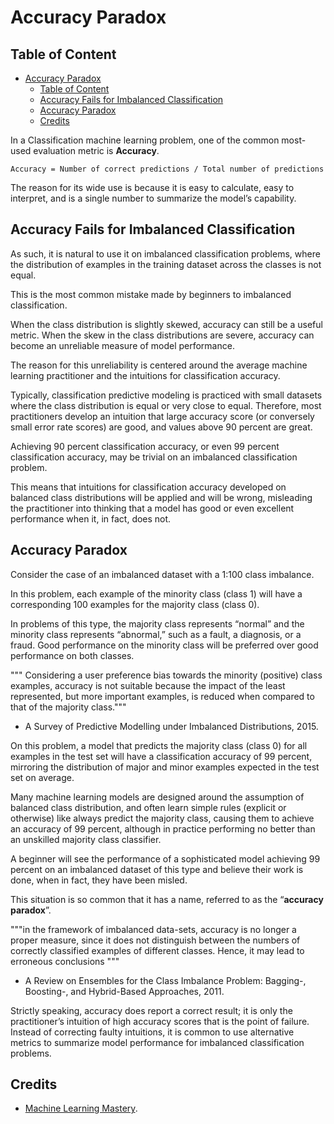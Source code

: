 # Accuracy Paradox

## Table of Content
- [Accuracy Paradox](#accuracy-paradox)
  - [Table of Content](#table-of-content)
  - [Accuracy Fails for Imbalanced Classification](#accuracy-fails-for-imbalanced-classification)
  - [Accuracy Paradox](#accuracy-paradox-1)
  - [Credits](#credits)

In a Classification machine learning problem, one of the common most-used evaluation metric is __Accuracy__.

```
Accuracy = Number of correct predictions / Total number of predictions
```

The reason for its wide use is because it is easy to calculate, easy to interpret, and is a single number to summarize the model’s capability.

## Accuracy Fails for Imbalanced Classification

As such, it is natural to use it on imbalanced classification problems, where the distribution of examples in the training dataset across the classes is not equal.

This is the most common mistake made by beginners to imbalanced classification.

When the class distribution is slightly skewed, accuracy can still be a useful metric. When the skew in the class distributions are severe, accuracy can become an unreliable measure of model performance.

The reason for this unreliability is centered around the average machine learning practitioner and the intuitions for classification accuracy.

Typically, classification predictive modeling is practiced with small datasets where the class distribution is equal or very close to equal. Therefore, most practitioners develop an intuition that large accuracy score (or conversely small error rate scores) are good, and values above 90 percent are great.

Achieving 90 percent classification accuracy, or even 99 percent classification accuracy, may be trivial on an imbalanced classification problem.

This means that intuitions for classification accuracy developed on balanced class distributions will be applied and will be wrong, misleading the practitioner into thinking that a model has good or even excellent performance when it, in fact, does not.

## Accuracy Paradox
Consider the case of an imbalanced dataset with a 1:100 class imbalance.

In this problem, each example of the minority class (class 1) will have a corresponding 100 examples for the majority class (class 0).

In problems of this type, the majority class represents “normal” and the minority class represents “abnormal,” such as a fault, a diagnosis, or a fraud. Good performance on the minority class will be preferred over good performance on both classes.

"""
Considering a user preference bias towards the minority (positive) class examples, accuracy is not suitable because the impact of the least represented, but more important examples, is reduced when compared to that of the majority class."""
- A Survey of Predictive Modelling under Imbalanced Distributions, 2015.

On this problem, a model that predicts the majority class (class 0) for all examples in the test set will have a classification accuracy of 99 percent, mirroring the distribution of major and minor examples expected in the test set on average.

Many machine learning models are designed around the assumption of balanced class distribution, and often learn simple rules (explicit or otherwise) like always predict the majority class, causing them to achieve an accuracy of 99 percent, although in practice performing no better than an unskilled majority class classifier.

A beginner will see the performance of a sophisticated model achieving 99 percent on an imbalanced dataset of this type and believe their work is done, when in fact, they have been misled.

This situation is so common that it has a name, referred to as the “__accuracy paradox__”.

"""in the framework of imbalanced data-sets, accuracy is no longer a proper measure, since it does not distinguish between the numbers of correctly classified examples of different classes. Hence, it may lead to erroneous conclusions """
- A Review on Ensembles for the Class Imbalance Problem: Bagging-, Boosting-, and Hybrid-Based Approaches, 2011.

Strictly speaking, accuracy does report a correct result; it is only the practitioner’s intuition of high accuracy scores that is the point of failure. Instead of correcting faulty intuitions, it is common to use alternative metrics to summarize model performance for imbalanced classification problems.

## Credits
- [Machine Learning Mastery](https://machinelearningmastery.com/failure-of-accuracy-for-imbalanced-class-distributions/).